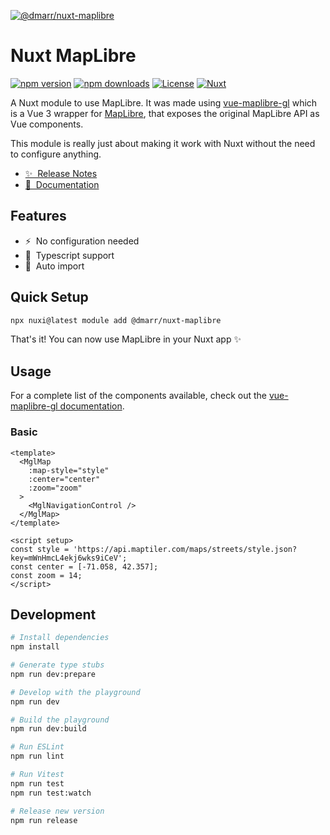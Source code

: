 [![@dmarr/nuxt-maplibre](./docs/public/cover.png)](https://marr.github.io/nuxt-maplibre)

# Nuxt MapLibre

[![npm version][npm-version-src]][npm-version-href]
[![npm downloads][npm-downloads-src]][npm-downloads-href]
[![License][license-src]][license-href]
[![Nuxt][nuxt-src]][nuxt-href]

A Nuxt module to use MapLibre.
It was made using [vue-maplibre-gl](https://indoorequal.github.io/vue-maplibre-gl/) which is a Vue 3 wrapper for [MapLibre](https://maplibre.org/), that exposes the original MapLibre API as Vue components.

This module is really just about making it work with Nuxt without the need to configure anything.

- [✨ &nbsp;Release Notes](/CHANGELOG.md)
- [📖 &nbsp;Documentation](https://marr.github.io/nuxt-maplibre)

## Features

- ⚡ &nbsp;No configuration needed
- 🦺 &nbsp;Typescript support
- 🚠 &nbsp;Auto import

## Quick Setup

```bash
npx nuxi@latest module add @dmarr/nuxt-maplibre
```

That's it! You can now use MapLibre in your Nuxt app ✨

## Usage

For a complete list of the components available, check out the [vue-maplibre-gl documentation](https://indoorequal.github.io/vue-maplibre-gl/examples/basic.html).

### Basic

```vue
<template>
  <MglMap
    :map-style="style"
    :center="center"
    :zoom="zoom"
  >
    <MglNavigationControl />
  </MglMap>
</template>

<script setup>
const style = 'https://api.maptiler.com/maps/streets/style.json?key=mWnHmcL4ekj6wks9iCeV';
const center = [-71.058, 42.357];
const zoom = 14;
</script>
```

## Development

```bash
# Install dependencies
npm install

# Generate type stubs
npm run dev:prepare

# Develop with the playground
npm run dev

# Build the playground
npm run dev:build

# Run ESLint
npm run lint

# Run Vitest
npm run test
npm run test:watch

# Release new version
npm run release
```

<!-- Badges -->
[npm-version-src]: https://img.shields.io/npm/v/@dmarr/nuxt-maplibre/latest.svg?style=flat&colorA=18181B&colorB=28CF8D
[npm-version-href]: https://www.npmjs.com/package/@dmarr/nuxt-maplibre

[npm-downloads-src]: https://img.shields.io/npm/dm/@dmarr/nuxt-maplibre.svg?style=flat&colorA=18181B&colorB=28CF8D
[npm-downloads-href]: https://www.npmjs.com/package/@dmarr/nuxt-maplibre

[license-src]: https://img.shields.io/npm/l/@dmarr/nuxt-maplibre.svg?style=flat&colorA=18181B&colorB=28CF8D
[license-href]: https://www.npmjs.com/package/@dmarr/nuxt-maplibre

[nuxt-src]: https://img.shields.io/badge/Nuxt-18181B?logo=nuxt.js
[nuxt-href]: https://nuxt.com
